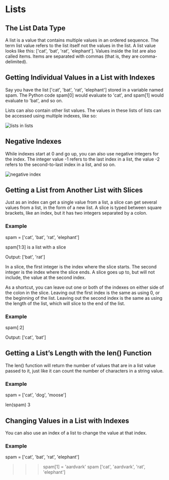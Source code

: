 # Lists
## The List Data Type
A list is a value that contains multiple values in an ordered sequence. The term list value refers to the list itself not the values in the list. A list value looks like this: ['cat', 'bat', 'rat', 'elephant']. Values inside the list are also called items. Items are separated with commas (that is, they are comma-delimited).

## Getting Individual Values in a List with Indexes
Say you have the list ['cat', 'bat', 'rat', 'elephant'] stored in a variable named spam. The Python code spam[0] would evaluate to 'cat', and spam[1] would evaluate to 'bat', and so on.

Lists can also contain other list values. The values in these lists of lists can be accessed using multiple indexes, like so:

![lists in lists]()

## Negative Indexes
While indexes start at 0 and go up, you can also use negative integers for the index. The integer value -1 refers to the last index in a list, the value -2 refers to the second-to-last index in a list, and so on.

![negative index]()

## Getting a List from Another List with Slices
Just as an index can get a single value from a list, a slice can get several values from a list, in the form of a new list. A slice is typed between square brackets, like an index, but it has two integers separated by a colon. 
### Example
spam = ['cat', 'bat', 'rat', 'elephant']

spam[1:3] is a list with a slice 

Output: ['bat', 'rat']

In a slice, the first integer is the index where the slice starts. The second integer is the index where the slice ends. A slice goes up to, but will not include, the value at the second index.

As a shortcut, you can leave out one or both of the indexes on either side of the colon in the slice. Leaving out the first index is the same as using 0, or the beginning of the list. Leaving out the second index is the same as using the length of the list, which will slice to the end of the list.
### Example
spam[:2]

Output: ['cat', 'bat']

## Getting a List’s Length with the len() Function
The len() function will return the number of values that are in a list value passed to it, just like it can count the number of characters in a string value.
### Example
spam = ['cat', 'dog', 'moose']

len(spam)<Enter>
3

## Changing Values in a List with Indexes
You can also use an index of a list to change the value at that index.

### Example
spam = ['cat', 'bat', 'rat', 'elephant']
>>> spam[1] = 'aardvark'
>>> spam
['cat', 'aardvark', 'rat', 'elephant']



